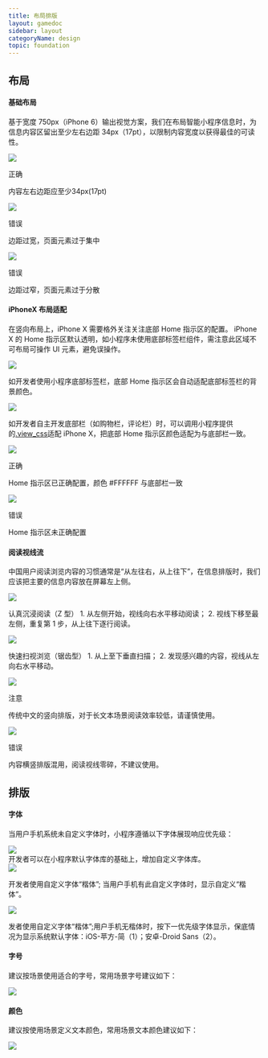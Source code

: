 ```yaml
---
title: 布局排版
layout: gamedoc
sidebar: layout
categoryName: design
topic: foundation
---
```


## 布局
#### 基础布局
基于宽度 750px（iPhone 6）输出视觉方案，我们在布局智能小程序信息时，为信息内容区留出至少左右边距 34px（17pt），以限制内容宽度以获得最佳的可读性。
<div class="m-doc-custom-examples">
	<div class="m-doc-custom-examples-correct">
		<img src="/img/design/foundation/layout/1-1.png">
		<p class="m-doc-custom-examples-title">正确</p><p class="m-doc-custom-examples-text">内容左右边距应至少34px(17pt)</p>
	</div>
	<div class="m-doc-custom-examples-error ">
		<img src="/img/design/foundation/layout/1-2.png">
		<p class="m-doc-custom-examples-title">错误</p><p class="m-doc-custom-examples-text">边距过宽，页面元素过于集中</p>
	</div>
	<div class="m-doc-custom-examples-error ">
		<img src="/img/design/foundation/layout/1-3.png">
		<p class="m-doc-custom-examples-title">错误</p><p class="m-doc-custom-examples-text">边距过窄，页面元素过于分散</p>
	</div>
</div>

#### iPhoneX 布局适配
在竖向布局上，iPhone X 需要格外关注关注底部 Home 指示区的配置。
iPhone X 的 Home 指示区默认透明，如小程序未使用底部标签栏组件，需注意此区域不可布局可操作 UI 元素，避免误操作。
<div class="m-doc-custom-examples">
	<div class="m-doc-custom-examples-correct">
		<img src="/img/design/foundation/layout/2.png">
	</div>
</div>

如开发者使用小程序底部标签栏，底部 Home 指示区会自动适配底部标签栏的背景颜色。
<div class="m-doc-custom-examples">
	<div class="m-doc-custom-examples-correct">
		<img src="/img/design/foundation/layout/3.png">
	</div>
</div>

如开发者自主开发底部栏（如购物栏，评论栏）时，可以调用小程序提供的<a href="http://smartprogram.baidu.com/docs/develop/framework/view_css/">.view_css</a>适配 iPhone X，把底部 Home 指示区颜色适配为与底部栏一致。
<div class="m-doc-custom-examples">
	<div class="m-doc-custom-examples-correct">
		<img src="/img/design/foundation/layout/4-1.png">
		<p class="m-doc-custom-examples-title">正确</p><p class="m-doc-custom-examples-text"> Home 指示区已正确配置，颜色 #FFFFFF 与底部栏一致</p>
	</div>
	<div class="m-doc-custom-examples-error ">
		<img src="/img/design/foundation/layout/4-2.png">
		<p class="m-doc-custom-examples-title">错误</p><p class="m-doc-custom-examples-text"> Home 指示区未正确配置</p>
	</div>
</div>

#### 阅读视线流
中国用户阅读浏览内容的习惯通常是“从左往右，从上往下”，在信息排版时，我们应该把主要的信息内容放在屏幕左上侧。
<div class="m-doc-custom-examples">
	<div class="m-doc-custom-examples-correct">
		<img src="/img/design/foundation/layout/5-1.png">
		<p class="m-doc-custom-examples-text">认真沉浸阅读（Z 型）
1. 从左侧开始，视线向右水平移动阅读；
2. 视线下移至最左侧，重复第 1 步，从上往下逐行阅读。</p>
	</div>
	<div class="m-doc-custom-examples-correct">
		<img src="/img/design/foundation/layout/5-2.png">
		<p class="m-doc-custom-examples-text">快速扫视浏览（锯齿型）
1. 从上至下垂直扫描；
2. 发现感兴趣的内容，视线从左向右水平移动。</p>
	</div>
</div>

<div class="m-doc-custom-examples">
	<div class="m-doc-custom-examples-warning">
		<img src="/img/design/foundation/layout/6-1.png">
		<p class="m-doc-custom-examples-title">注意</p><p class="m-doc-custom-examples-text">传统中文的竖向排版，对于长文本场景阅读效率较低，请谨慎使用。</p>
	</div>
	<div class="m-doc-custom-examples-error ">
		<img src="/img/design/foundation/layout/6-2.png">
		<p class="m-doc-custom-examples-title">错误</p><p class="m-doc-custom-examples-text">内容横竖排版混用，阅读视线零碎，不建议使用。</p>
	</div>
</div>


## 排版
#### 字体
当用户手机系统未自定义字体时，小程序遵循以下字体展现响应优先级：
<div class="m-doc-custom-examples">
	<div class="m-doc-custom-examples-correct">
		<img src="/img/design/foundation/layout/7.png">
	</div>
</div>
开发者可以在小程序默认字体库的基础上，增加自定义字体库。

<div class="m-doc-custom-examples">
	<div class="m-doc-custom-examples-correct">
		<img src="/img/design/foundation/layout/8-1.png">
		<p class="m-doc-custom-examples-text">开发者使用自定义字体“楷体”; 当用户手机有此自定义字体时，显示自定义“楷体”。</p>
	</div>
</div>
<div class="m-doc-custom-examples">
	<div class="m-doc-custom-examples--correct">
		<img src="/img/design/foundation/layout/8-2.png">
		<p class="m-doc-custom-examples-text">发者使用自定义字体“楷体”;用户手机无楷体时，按下一优先级字体显示，保底情况为显示系统默认字体：iOS-苹方-简（1）；安卓-Droid Sans（2）。 </p>
	</div>
</div>

#### 字号
建议按场景使用适合的字号，常用场景字号建议如下：
<div class="m-doc-custom-examples">
	<div class="m-doc-custom-examples-correct">
		<img src="/img/design/foundation/layout/9.png">
	</div>
</div>

#### 颜色
建议按使用场景定义文本颜色，常用场景文本颜色建议如下：
<div class="m-doc-custom-examples">
	<div class="m-doc-custom-examples-correct">
		<img src="/img/design/foundation/layout/10.png">
	</div>
</div>